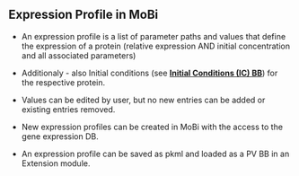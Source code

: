 ## Expression Profile in MoBi
- An expression profile is a list of parameter paths and values that define the expression of a protein (relative expression AND initial concentration and all associated parameters)

- Additionaly - also Initial conditions (see [**Initial Conditions (IC) BB**](InitialConditions-BB.md)) for the respective protein.

- Values can be edited by user, but no new entries can be added or existing entries removed.

- New expression profiles can be created in MoBi with the access to the gene expression DB.

- An expression profile can be saved as pkml and loaded as a PV BB in an Extension module.
